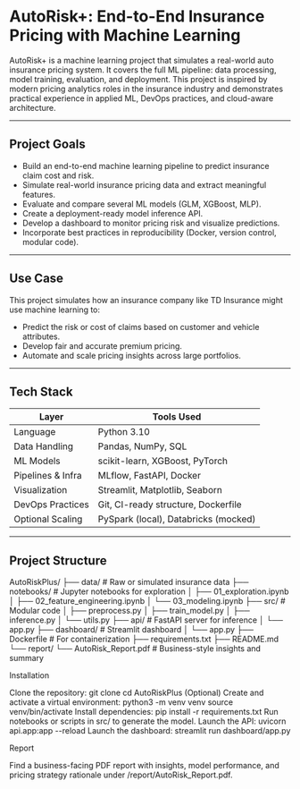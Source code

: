 # AutoRisk+: End-to-End Insurance Pricing with Machine Learning

AutoRisk+ is a machine learning project that simulates a real-world auto insurance pricing system. It covers the full ML pipeline: data processing, model training, evaluation, and deployment. This project is inspired by modern pricing analytics roles in the insurance industry and demonstrates practical experience in applied ML, DevOps practices, and cloud-aware architecture.

---

##  Project Goals

- Build an end-to-end machine learning pipeline to predict insurance claim cost and risk.
- Simulate real-world insurance pricing data and extract meaningful features.
- Evaluate and compare several ML models (GLM, XGBoost, MLP).
- Create a deployment-ready model inference API.
- Develop a dashboard to monitor pricing risk and visualize predictions.
- Incorporate best practices in reproducibility (Docker, version control, modular code).

---

## Use Case

This project simulates how an insurance company like TD Insurance might use machine learning to:

- Predict the risk or cost of claims based on customer and vehicle attributes.
- Develop fair and accurate premium pricing.
- Automate and scale pricing insights across large portfolios.

---

##  Tech Stack

| Layer              | Tools Used |
|-------------------|------------|
| Language           | Python 3.10 |
| Data Handling      | Pandas, NumPy, SQL |
| ML Models          | scikit-learn, XGBoost, PyTorch |
| Pipelines & Infra  | MLflow, FastAPI, Docker |
| Visualization      | Streamlit, Matplotlib, Seaborn |
| DevOps Practices   | Git, CI-ready structure, Dockerfile |
| Optional Scaling   | PySpark (local), Databricks (mocked) |

---

##  Project Structure
AutoRiskPlus/
├── data/ # Raw or simulated insurance data
├── notebooks/ # Jupyter notebooks for exploration
│ ├── 01_exploration.ipynb
│ ├── 02_feature_engineering.ipynb
│ └── 03_modeling.ipynb
├── src/ # Modular code
│ ├── preprocess.py
│ ├── train_model.py
│ ├── inference.py
│ └── utils.py
├── api/ # FastAPI server for inference
│ └── app.py
├── dashboard/ # Streamlit dashboard
│ └── app.py
├── Dockerfile # For containerization
├── requirements.txt
├── README.md
└── report/
└── AutoRisk_Report.pdf # Business-style insights and summary

 Installation

Clone the repository:
git clone 
cd AutoRiskPlus
(Optional) Create and activate a virtual environment:
python3 -m venv venv
source venv/bin/activate
Install dependencies:
pip install -r requirements.txt
Run notebooks or scripts in src/ to generate the model.
Launch the API:
uvicorn api.app:app --reload
Launch the dashboard:
streamlit run dashboard/app.py

Report

Find a business-facing PDF report with insights, model performance, and pricing strategy rationale under /report/AutoRisk_Report.pdf.



